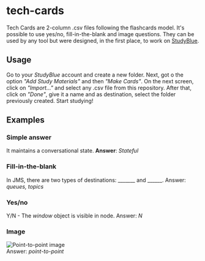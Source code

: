# tech-cards

Tech Cards are 2-column .csv files following the flashcards model. It's possible to use yes/no, fill-in-the-blank and image questions. They can be used by any tool but were designed, in the first place, to work on [StudyBlue](http://www.studyblue.com).

## Usage

Go to your _StudyBlue_ account and create a new folder. Next, got o the option _"Add Study Materials"_ and then _"Make Cards"_. On the next screen, click on _"Import..."_ and select any .csv file from this repository. After that, click on _"Done"_, give it a name and as destination, select the folder previously created. Start studying!

## Examples

### Simple answer
It maintains a conversational state. **Answer**: _Stateful_

### Fill-in-the-blank
In JMS, there are two types of destinations: \_\_\_\_\_\_\_ and \_\_\_\_\_\_. Answer: _queues, topics_

### Yes/no
Y/N - The <i>window</i> object is visible in node. Answer: _N_

### Image

![Point-to-point image](http://s16.postimg.org/6wbgfm72t/ptp.png) 
<br> Answer: _point-to-point_